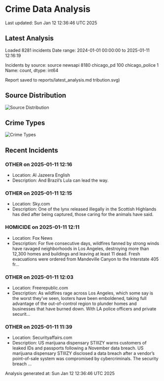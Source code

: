 # Crime Data Analysis
Last updated: Sun Jan 12 12:36:46 UTC 2025

## Latest Analysis

Loaded 8281 incidents
Date range: 2024-01-01 00:00:00 to 2025-01-11 12:16:19

Incidents by source:
source
newsapi           8180
chicago_pd         100
chicago_police       1
Name: count, dtype: int64

Report saved to reports/latest_analysis.md
tribution.svg)

## Source Distribution
![Source Distribution](images/source_distribution.svg)

## Crime Types
![Crime Types](images/crime_types.svg)

## Recent Incidents

### OTHER on 2025-01-11 12:16
- Location: Al Jazeera English
- Description: And Brazil’s Lula can lead the way.


### OTHER on 2025-01-11 12:15
- Location: Sky.com
- Description: One of the lynx released illegally in the Scottish Highlands has died after being captured, those caring for the animals have said.


### HOMICIDE on 2025-01-11 12:11
- Location: Fox News
- Description: For five consecutive days, wildfires fanned by strong winds have ravaged neighborhoods in Los Angeles, destroying more than 12,300 homes and buildings and leaving at least 11 dead. Fresh evacuations were ordered from Mandeville Canyon to the Interstate 405 fr…


### OTHER on 2025-01-11 12:03
- Location: Freerepublic.com
- Description: As wildfires rage across Los Angeles, which some say is the worst they’ve seen, looters have been emboldened, taking full advantage of the out-of-control region to plunder homes and businesses that have burned down. With LA police officers and private securit…


### OTHER on 2025-01-11 11:39
- Location: Securityaffairs.com
- Description: US marijuana dispensary STIIIZY warns customers of leaked IDs and passports following a November data breach. US marijuana dispensary STIIIZY disclosed a data breach after a vendor’s point-of-sale system was compromised by cybercriminals. The security breach …

Analysis generated at: Sun Jan 12 12:36:46 UTC 2025
